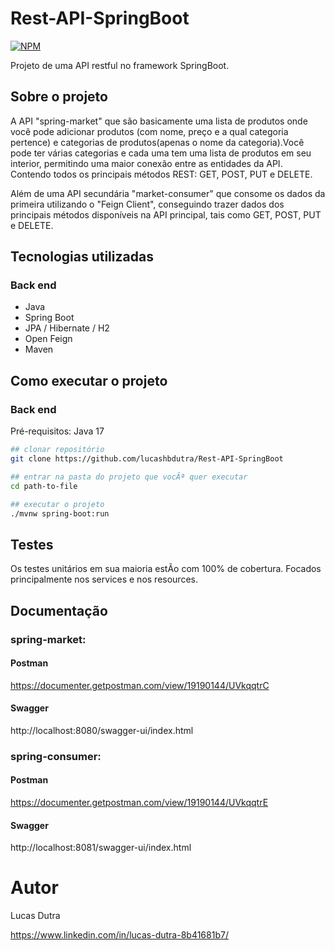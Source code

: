 # Rest-API-SpringBoot
[![NPM](https://img.shields.io/npm/l/react)](https://github.com/lucashbdutra/Rest-API-SpringBoot/blob/main/LICENSE) 

Projeto de uma API restful no framework SpringBoot.

## Sobre o projeto

A API "spring-market" que são basicamente uma lista de produtos onde você pode adicionar produtos (com nome, preço e a qual categoria pertence) e categorias de produtos(apenas o nome da categoria).Você pode ter várias categorias e cada uma tem uma lista de produtos em seu interior, permitindo uma maior conexão entre as entidades da API. Contendo todos os principais métodos REST: GET, POST, PUT e DELETE.

Além de uma API secundária "market-consumer" que consome os dados da primeira utilizando o "Feign Client", conseguindo trazer dados dos principais métodos disponíveis na API principal, tais como GET, POST, PUT e DELETE.

## Tecnologias utilizadas
### Back end
- Java
- Spring Boot
- JPA / Hibernate / H2
- Open Feign
- Maven

## Como executar o projeto

### Back end
Pré-requisitos: Java 17

```bash
## clonar repositório
git clone https://github.com/lucashbdutra/Rest-API-SpringBoot

## entrar na pasta do projeto que vocÃª quer executar
cd path-to-file

## executar o projeto
./mvnw spring-boot:run
```

## Testes

Os testes unitários em sua maioria estÃo com 100% de cobertura. Focados principalmente nos services e nos resources.

## Documentação

### spring-market:
#### Postman
https://documenter.getpostman.com/view/19190144/UVkqqtrC
#### Swagger
http://localhost:8080/swagger-ui/index.html

### spring-consumer:
#### Postman
https://documenter.getpostman.com/view/19190144/UVkqqtrE
#### Swagger
http://localhost:8081/swagger-ui/index.html

# Autor

Lucas Dutra

https://www.linkedin.com/in/lucas-dutra-8b41681b7/
